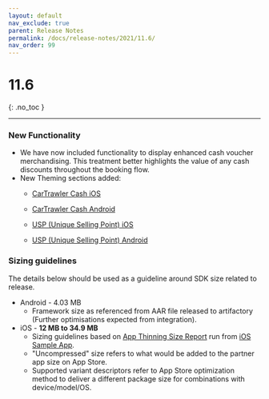 ```yaml
---
layout: default
nav_exclude: true
parent: Release Notes
permalink: /docs/release-notes/2021/11.6/
nav_order: 99
---
```


# 11.6

{: .no_toc }

---

### New Functionality

* We have now included functionality to display enhanced cash voucher merchandising.
This treatment better highlights the value of any cash discounts throughout the booking flow.
* New Theming sections added:
    -  <a href="/docs/ios/customisation/cartrawler-cash" target="_blank">CarTrawler Cash iOS</a>
    -  <a href="/docs/android/customisation/cartrawler-cash" target="_blank">CarTrawler Cash Android</a>

    -  <a href="/docs/ios/customisation/usp" target="_blank">USP (Unique Selling Point) iOS</a>
    -  <a href="/docs/android/customisation/usp" target="_blank">USP (Unique Selling Point) Android</a>

### Sizing guidelines
The details below should be used as a guideline around SDK size related to release.
* Android - 4.03 MB
    * Framework size as referenced from AAR file released to artifactory (Further optimisations expected from integration).
* iOS - **12 MB to 34.9 MB**
    * Sizing guidelines based on <a href="https://github.com/cartrawler/cartrawler.github.io/blob/master/ios-report.txt" target="_blank">App Thinning Size Report</a> run from <a href="https://github.com/cartrawler/cartrawler-ios-integration" target="_blank">iOS Sample App</a>.
    * "Uncompressed" size refers to what would be added to the partner app size on App Store.
    * Supported variant descriptors refer to App Store optimization method to deliver a different package size for combinations with device/model/OS.

